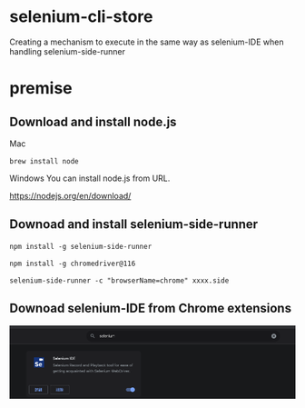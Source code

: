 # selenium-cli-store
Creating a mechanism to execute in the same way as selenium-IDE when handling selenium-side-runner

# premise
## Download and install node.js

Mac
```shell
brew install node 
```

Windows
You can install node.js from URL. 

https://nodejs.org/en/download/ 


## Downoad and install selenium-side-runner
```
npm install -g selenium-side-runner
```
```
npm install -g chromedriver@116
```
```
selenium-side-runner -c "browserName=chrome" xxxx.side 
```

## Downoad selenium-IDE from Chrome extensions
![Alt text](/image/selenium.png)

